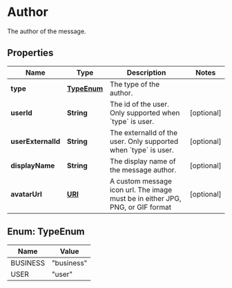 

# Author

The author of the message.
## Properties

Name | Type | Description | Notes
------------ | ------------- | ------------- | -------------
**type** | [**TypeEnum**](#TypeEnum) | The type of the author. | 
**userId** | **String** | The id of the user. Only supported when &#x60;type&#x60; is user. |  [optional]
**userExternalId** | **String** | The externalId of the user. Only supported when &#x60;type&#x60; is user. |  [optional]
**displayName** | **String** | The display name of the message author. |  [optional]
**avatarUrl** | [**URI**](URI.md) | A custom message icon url. The image must be in either JPG, PNG, or GIF format |  [optional]



## Enum: TypeEnum

Name | Value
---- | -----
BUSINESS | &quot;business&quot;
USER | &quot;user&quot;




